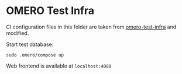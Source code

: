 # OMERO Test Infra

CI configuration files in this folder are taken from [omero-test-infra](https://github.com/ome/omero-test-infra) and modified.

Start test database:
```
sudo .omero/compose up
```

Web frontend is available at `localhost:4080`
